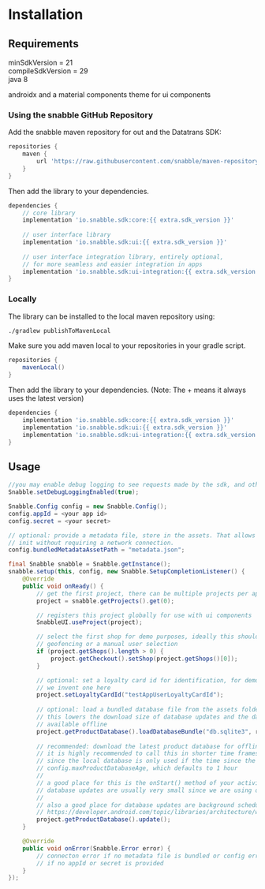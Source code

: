 # Installation

## Requirements

minSdkVersion = 21  
compileSdkVersion = 29  
java 8

androidx and a material components theme for ui components

### Using the snabble GitHub Repository

Add the snabble maven repository for out and the Datatrans SDK:

``` groovy
repositories {
    maven {
        url 'https://raw.githubusercontent.com/snabble/maven-repository/releases'
    }
}
```

Then add the library to your dependencies.

``` groovy
dependencies {
    // core library
    implementation 'io.snabble.sdk:core:{{ extra.sdk_version }}'
    
    // user interface library
    implementation 'io.snabble.sdk:ui:{{ extra.sdk_version }}'
    
    // user interface integration library, entirely optional,
    // for more seamless and easier integration in apps
    implementation 'io.snabble.sdk:ui-integration:{{ extra.sdk_version }}'
}
```

### Locally

The library can be installed to the local maven repository using:

``` sh
./gradlew publishToMavenLocal
```

Make sure you add maven local to your repositories in your gradle script.

``` groovy
repositories {
    mavenLocal()
}
```

Then add the library to your dependencies. (Note: The + means it always uses the latest version)

``` groovy
dependencies {
    implementation 'io.snabble.sdk:core:{{ extra.sdk_version }}'
    implementation 'io.snabble.sdk:ui:{{ extra.sdk_version }}'
    implementation 'io.snabble.sdk:ui-integration:{{ extra.sdk_version }}'
}
```

## Usage
``` java
//you may enable debug logging to see requests made by the sdk, and other various logs
Snabble.setDebugLoggingEnabled(true);

Snabble.Config config = new Snabble.Config();
config.appId = <your app id>
config.secret = <your secret>

// optional: provide a metadata file, store in the assets. That allows the sdk 
// init without requiring a network connection.
config.bundledMetadataAssetPath = "metadata.json";

final Snabble snabble = Snabble.getInstance();
snabble.setup(this, config, new Snabble.SetupCompletionListener() {
    @Override
    public void onReady() {
        // get the first project, there can be multiple projects per app
        project = snabble.getProjects().get(0);

        // registers this project globally for use with ui components
        SnabbleUI.useProject(project);

        // select the first shop for demo purposes, ideally this should be done with
        // geofencing or a manual user selection
        if (project.getShops().length > 0) {
            project.getCheckout().setShop(project.getShops()[0]);
        }

        // optional: set a loyalty card id for identification, for demo purposes
        // we invent one here
        project.setLoyaltyCardId("testAppUserLoyaltyCardId");
        
        // optional: load a bundled database file from the assets folder
        // this lowers the download size of database updates and the database is immediatly
        // available offline
        project.getProductDatabase().loadDatabaseBundle("db.sqlite3", revision, major, minor);
        
        // recommended: download the latest product database for offline availability
        // it is highly recommended to call this in shorter time frames than config.maxProductDatabaseAge is set at
        // since the local database is only used if the time since the last update is smaller than 
        // config.maxProductDatabaseAge, which defaults to 1 hour
        //
        // a good place for this is the onStart() method of your activity
        // database updates are usually very small since we are using delta updates for updating the database
        //
        // also a good place for database updates are background schedulers like 
        // https://developer.android.com/topic/libraries/architecture/workmanager
        project.getProductDatabase().update();
    }

    @Override
    public void onError(Snabble.Error error) {
        // connecton error if no metadata file is bundled or config error
        // if no appId or secret is provided
    }
});
```